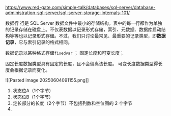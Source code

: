 https://www.red-gate.com/simple-talk/databases/sql-server/database-administration-sql-server/sql-server-storage-internals-101/


数据行
行是 SQL Server 数据文件中最小的存储结构。表中的每一行都作为单独的记录存储在磁盘上。不仅表数据以记录形式存储，索引、元数据、数据库启动结构等等也以记录形式存储。不过，我们只讨论最常见、最重要的记录类型，即**数据记录**，它与索引记录的格式相同。


数据记录以某种格式存储`fixedvar` ； 固定长度和可变长度；

固定长度数据类型具有固定的长度，且不会偏离该长度。
可变长度数据类型得长度会根据记录而变化。


![[Pasted image 20250604091155.png]]

1. 状态位A（1个字节）
2. 状态位B（1个字节）
3. 定长部分的长度（2个字节）不包括列数和空位图的 2 个字节
4. 